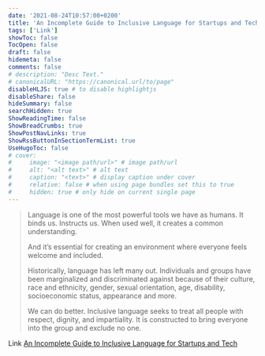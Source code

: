 ```yaml
---
date: '2021-08-24T10:57:00+0200'
title: 'An Incomplete Guide to Inclusive Language for Startups and Tech'
tags: ['Link']
showToc: false
TocOpen: false
draft: false
hidemeta: false
comments: false
# description: "Desc Text."
# canonicalURL: "https://canonical.url/to/page"
disableHLJS: true # to disable highlightjs
disableShare: false
hideSummary: false
searchHidden: true
ShowReadingTime: false
ShowBreadCrumbs: true
ShowPostNavLinks: true
ShowRssButtonInSectionTermList: true
UseHugoToc: false
# cover:
#     image: "<image path/url>" # image path/url
#     alt: "<alt text>" # alt text
#     caption: "<text>" # display caption under cover
#     relative: false # when using page bundles set this to true
#     hidden: true # only hide on current single page
---
```


> Language is one of the most powerful tools we have as humans. It binds us. Instructs us. When used well, it creates a common understanding.
>
> And it’s essential for creating an environment where everyone feels welcome and included.
>
> Historically, language has left many out. Individuals and groups have been marginalized and discriminated against because of their culture, race and ethnicity, gender, sexual orientation, age, disability, socioeconomic status, appearance and more.
>
> We can do better. Inclusive language seeks to treat all people with respect, dignity, and impartiality. It is constructed to bring everyone into the group and exclude no one.

Link [An Incomplete Guide to Inclusive Language for Startups and Tech](https://buffer.com/resources/inclusive-language-tech/)
